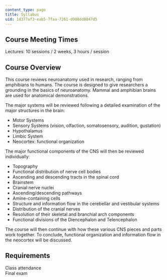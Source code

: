 ```yaml
---
content_type: page
title: Syllabus
uid: 1d377af3-eab5-7faa-7261-d908dd8847d5
---
```


Course Meeting Times
--------------------

Lectures: 10 sessions / 2 weeks, 3 hours / session

Course Overview
---------------

This course reviews neuroanatomy used in research, ranging from amphibians to humans. The course is designed to give researchers a grounding in the basics of neuroanatomy. Mammal and amphibian brains are used for anatomical demonstrations.

The major systems will be reviewed following a detailed examination of the major structures in the brain:

*   Motor Systems
*   Sensory Systems (vision, olfaction, somatosensory, audition, gustation)
*   Hypothalamus
*   Limbic System
*   Neocortex: functional organization

The major functional components of the CNS will then be reviewed individually:

*   Topography
*   Functional distribution of nerve cell bodies
*   Ascending and descending tracts in the spinal cord
*   Brainstem
*   Cranial nerve nuclei
*   Ascending/descending pathways
*   Amine-containing cells
*   Structure and information flow in the cerebellar and vestibular systems
*   Distribution of the cranial nerves
*   Resolution of their skeletal and branchial arch components
*   Functional divisions of the Diencephalon and Telencephalon

The course will then continue with how these various CNS pieces and parts work together. To conclude, functional organization and information flow in the neocortex will be discussed.

Requirements
------------

Class attendance  
Final exam